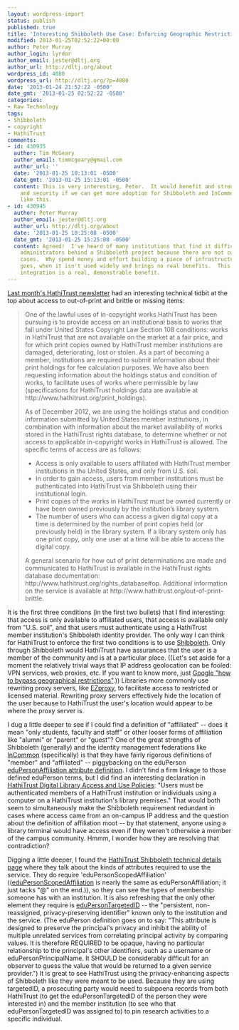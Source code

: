 ```yaml
---
layout: wordpress-import
status: publish
published: true
title: 'Interesting Shibboleth Use Case: Enforcing Geographic Restrictions'
modified: 2013-01-25T02:52:22+00:00
author: Peter Murray
author_login: lyrdor
author_email: jester@dltj.org
author_url: http://dltj.org/about
wordpress_id: 4080
wordpress_url: http://dltj.org/?p=4080
date: '2013-01-24 21:52:22 -0500'
date_gmt: '2013-01-25 02:52:22 -0500'
categories:
- Raw Technology
tags:
- Shibboleth
- copyright
- HathiTrust
comments:
- id: 430935
  author: Tim McGeary
  author_email: timmcgeary@gmail.com
  author_url: ''
  date: '2013-01-25 10:13:01 -0500'
  date_gmt: '2013-01-25 15:13:01 -0500'
  content: This is very interesting, Peter.  It would benefit and strengthen access
    and security if we can get more adoption for Shibboleth and InCommon to resources
    like this.
- id: 430945
  author: Peter Murray
  author_email: jester@dltj.org
  author_url: http://dltj.org/about
  date: '2013-01-25 10:25:08 -0500'
  date_gmt: '2013-01-25 15:25:08 -0500'
  content: Agreed!  I've heard of many institutions that find it difficult to get
    administrators behind a Shibboleth project because there are not compelling use
    cases.  Why spend money and effort building a piece of infrastructure, the thinking
    goes, when it isn't used widely and brings no real benefits.  This HathiTrust
    integration is a real, demonstrable benefit.
---
```

<p><a href="http://www.hathitrust.org/updates_december2012" title="Update on December 2012 Activities | HathiTrust Digital Library">Last month's HathiTrust newsletter</a> had an interesting technical tidbit at the top about access to out-of-print and brittle or missing items:</p>
<blockquote><p>One of the lawful uses of in-copyright works HathiTrust has been pursuing is to provide access on an institutional basis to works that fall under United States Copyright Law Section 108 conditions: works in HathiTrust that are not available on the market at a fair price, and for which print copies owned by HathiTrust member institutions are damaged, deteriorating, lost or stolen. As a part of becoming a member, institutions are required to submit information about their print holdings for fee calculation purposes. We have also been requesting information about the holdings status and condition of works, to facilitate uses of works where permissible by law (specifications for HathiTrust holdings data are available at http://www.hathitrust.org/print_holdings).</p>
<p>As of December 2012, we are using the holdings status and condition information submitted by United States member institutions, in combination with information about the market availability of works stored in the HathiTrust rights database, to determine whether or not access to applicable in-copyright works in HathiTrust is allowed. The specific terms of access are as follows:</p>
<ul>
<li>Access is only available to users affiliated with HathiTrust member institutions in the United States, and only from U.S. soil.</li>
<li>In order to gain access, users from member institutions must be authenticated into HathiTrust via Shibboleth using their institutional login.</li>
<li>Print copies of the works in HathiTrust must be owned currently or have been owned previously by the institution&rsquo;s library system.</li>
<li>The number of users who can access a given digital copy at a time is determined by the number of print copies held (or previously held) in the library system. If a library system only has one print copy, only one user at a time will be able to access the digital copy.</li>
</ul>
<p>A general scenario for how out of print determinations are made and communicated to HathiTrust is available in the HathiTrust rights database documentation: http://www.hathitrust.org/rights_database#op.  Additional information on the service is available at http://www.hathitrust.org/out-of-print-brittle.</p></blockquote>
<p>It is the first three conditions (in the first two bullets) that I find interesting: that access is only available to affiliated users, that access is available only from "U.S. soil", and that users must authenticate using a HathiTrust member institution's Shibboleth identity provider.  The only way I can think for HathiTrust to enforce the first two conditions is to use <a href="http://shibboleth.net/" title="Shibboleth - Home">Shibboleth</a>.  Only through Shibboleth would HathiTrust have assurances that the user is a member of the community and is at a particular place.  ((Let's set aside for a moment the relatively trivial ways that IP address geolocation can be fooled:  VPN services, web proxies, etc.  If you want to know more, just <a href="https://www.google.com/search?q=how+to+bypass+geographical+restrictions">Google "how to bypass geographical restrictions"</a>.))  Libraries more commonly use rewriting proxy servers, like <a href="http://www.oclc.org/ezproxy/" title="http://www.oclc.org/ezproxy/">EZproxy</a>, to facilitate access to restricted or licensed material.  Rewriting proxy servers effectively hide the location of the user because to HathiTrust the user's location would appear to be where the proxy server is.</p>
<p>I dug a little deeper to see if I could find a definition of "affiliated" -- does it mean "only students, faculty and staff" or other looser forms of affiliation like "alumni" or "parent" or "guest"?  One of the great strengths of Shibboleth (generally) and the identity management federations like <a href="http://www.incommon.org/" title="InCommon: Security, Privacy and Trust for the Research and Education Community">InCommon</a> (specifically) is that they have fairly rigorous definitions of "member" and "affiliated" -- piggybacking on the eduPerson <a href="http://middleware.internet2.edu/eduperson/docs/internet2-mace-dir-eduperson-201203.html#eduPersonAffiliation" title="Internet2 Middleware - eduPerson Object Class Specification">eduPersonAffiliation attribute definition</a>.  I didn't find a firm linkage to those defined eduPerson terms, but I did find an interesting declaration in <a href="http://www.hathitrust.org/access_use#ic-access" title="Access and Use Policies | HathiTrust Digital Library">HathiTrust Digital Library Access and Use Policies</a>: "Users must be authenticated members of a HathiTrust institution or individuals using a computer on a HathiTrust institution's library premises."  That would both seem to simultaneously make the Shibboleth requirement redundant in cases where access came from an on-campus IP address and the question about the definition of affiliation moot -- by that statement, anyone using a library terminal would have access even if they weren't otherwise a member of the campus community.  Hmmm, I wonder how they are resolving that contradiction?</p>
<p>Digging a little deeper, I found the <a href="http://www.hathitrust.org/shibboleth" title="Shibboleth Login | HathiTrust Digital Library">HathiTrust Shibboleth technical details page</a> where they talk about the kinds of attributes required to use the service.  They do require 'eduPersonScopedAffiliation' ((<a href="http://middleware.internet2.edu/eduperson/docs/internet2-mace-dir-eduperson-201203.html#eduPersonScopedAffiliation" title="Internet2 Middleware - eduPerson Object Class Specification">eduPersonScopedAffiliation</a> is nearly the same as eduPersonAffiliation; it just tacks "@<i><institution></i>" on the end.)), so they can see the types of membership someone has with an institution.  It is also refreshing that the only other element they require is <a href="https://www.internet2.edu/media/medialibrary/2013/09/04/internet2-mace-dir-eduperson-201203.html#eduPersonTargetedID" title="Internet2 Middleware - eduPerson Object Class Specification">eduPersonTargetedID</a> -- the "persistent, non-reassigned, privacy-preserving identifier" known only to the institution and the service.  (The eduPerson definition goes on to say:  "This attribute is designed to preserve the principal's privacy and inhibit the ability of multiple unrelated services from correlating principal activity by comparing values. It is therefore REQUIRED to be opaque, having no particular relationship to the principal's other identifiers, such as a username or eduPersonPrincipalName. It SHOULD be considerably difficult for an observer to guess the value that would be returned to a given service provider.")  It is great to see HathiTrust using the privacy-enhancing aspects of Shibboleth like they were meant to be used.  Because they are using targetedID, a prosecuting party would need to subpoena records from both HathiTrust (to get the eduPersonTargetedID of the person they were interested in) and the member institution (to see who that eduPersonTargetedID was assigned to) to pin research activities to a specific individual.</p>
